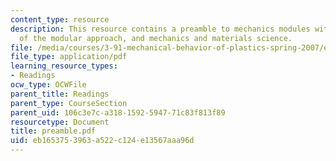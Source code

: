 ```yaml
---
content_type: resource
description: This resource contains a preamble to mechanics modules with discussion
  of the modular approach, and mechanics and materials science.
file: /media/courses/3-91-mechanical-behavior-of-plastics-spring-2007/eb1653753963a522c124e13567aaa96d_preamble.pdf
file_type: application/pdf
learning_resource_types:
- Readings
ocw_type: OCWFile
parent_title: Readings
parent_type: CourseSection
parent_uid: 106c3e7c-a318-1592-5947-71c83f813f89
resourcetype: Document
title: preamble.pdf
uid: eb165375-3963-a522-c124-e13567aaa96d
---
```

